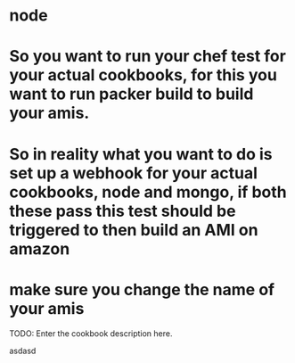 # node

# So you want to run your chef test for your actual cookbooks, for this you want to run packer build to build your amis.
# So in reality what you want to do is set up a webhook for your actual cookbooks, node and mongo, if both these pass this test should be triggered to then build an AMI on amazon

# make sure you change the name of your amis

TODO: Enter the cookbook description here.

asdasd
